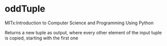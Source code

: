 # oddTuple #

MITx:Introduction to Computer Science and Programming Using Python

Returns a new tuple as output, where every other element of the input tuple is copied, starting with the first one
